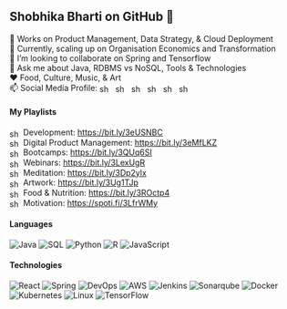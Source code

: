 ## Shobhika Bharti on GitHub :wave: 
🔭 Works on Product Management, Data Strategy, & Cloud Deployment  
🌱 Currently, scaling up on Organisation Economics and Transformation  
👯 I’m looking to collaborate on Spring and Tensorflow   
💬 Ask me about Java, RDBMS vs NoSQL, Tools & Technologies  
:hearts: Food, Culture, Music, & Art  
📫 Social Media Profile: 
<a href="https://twitter.com/shobhikabharti" target="blank"><img align="center" src="https://raw.githubusercontent.com/rahuldkjain/github-profile-readme-generator/master/src/images/icons/Social/twitter.svg" alt="shobhikabharti" height="15" width="20" /></a>&nbsp;
<a href="https://linkedin.com/in/shobhikabharti" target="blank"><img align="center" src="https://raw.githubusercontent.com/rahuldkjain/github-profile-readme-generator/master/src/images/icons/Social/linked-in-alt.svg" alt="shobhikabharti" height="15" width="20"  /></a>&nbsp;
<a href="https://instagram.com/shobhikabharti" target="blank"><img align="center" src="https://raw.githubusercontent.com/rahuldkjain/github-profile-readme-generator/master/src/images/icons/Social/instagram.svg" alt="shobhikabharti" height="15" width="20"  /></a>&nbsp;
<a href="https://facebook.com/shobhikabharti" target="blank"><img align="center" src="https://raw.githubusercontent.com/rahuldkjain/github-profile-readme-generator/master/src/images/icons/Social/facebook.svg" alt="shobhikabharti" height="15" width="20" /></a>&nbsp;
<a href="https://pinterest.com/shobhikabharti" target="blank"><img align="center" src="https://raw.githubusercontent.com/rahuldkjain/github-profile-readme-generator/master/src/images/icons/Social/pinterest.svg" alt="shobhikabharti" height="15" width="20" /></a>&nbsp;
<a href="https://open.spotify.com/user/shobhikabharti?si=f5e608006e1949cf" target="blank"><img align="center" src="https://raw.githubusercontent.com/rahuldkjain/github-profile-readme-generator/master/src/images/icons/Social/spotify.svg" alt="shobhikabharti" height="15" width="20" /></a>


#### My Playlists

<a><img align="center" src="https://raw.githubusercontent.com/rahuldkjain/github-profile-readme-generator/master/src/images/icons/Social/youtube.svg" alt="shobhikabharti" height="15" width="20" /></a> Development: https://bit.ly/3eUSNBC     
<a><img align="center" src="https://raw.githubusercontent.com/rahuldkjain/github-profile-readme-generator/master/src/images/icons/Social/youtube.svg" alt="shobhikabharti" height="15" width="20" /></a> Digital Product Management: https://bit.ly/3eMfLKZ  
<a><img align="center" src="https://raw.githubusercontent.com/rahuldkjain/github-profile-readme-generator/master/src/images/icons/Social/youtube.svg" alt="shobhikabharti" height="15" width="20" /></a> Bootcamps: https://bit.ly/3QUq6SI  
<a><img align="center" src="https://raw.githubusercontent.com/rahuldkjain/github-profile-readme-generator/master/src/images/icons/Social/youtube.svg" alt="shobhikabharti" height="15" width="20" /></a> Webinars: https://bit.ly/3LexUgR  
<a><img align="center" src="https://raw.githubusercontent.com/rahuldkjain/github-profile-readme-generator/master/src/images/icons/Social/youtube.svg" alt="shobhikabharti" height="15" width="20" /></a> Meditation: https://bit.ly/3Dp2ylx  
<a><img align="center" src="https://raw.githubusercontent.com/rahuldkjain/github-profile-readme-generator/master/src/images/icons/Social/youtube.svg" alt="shobhikabharti" height="15" width="20" /></a> Artwork: https://bit.ly/3Ug1TJp  
<a><img align="center" src="https://raw.githubusercontent.com/rahuldkjain/github-profile-readme-generator/master/src/images/icons/Social/youtube.svg" alt="shobhikabharti" height="15" width="20" /></a> Food & Nutrition: https://bit.ly/3ROctp4  
<a><img align="center" src="https://raw.githubusercontent.com/rahuldkjain/github-profile-readme-generator/master/src/images/icons/Social/spotify.svg" alt="shobhikabharti" height="15" width="20" /></a> Motivation: https://spoti.fi/3LfrWMy  

#### Languages

![Java](https://img.shields.io/badge/-Java-000?&logo=Java&logoColor=007396)
![SQL](https://img.shields.io/badge/-SQL-000?&logo=MySQL)
![Python](https://img.shields.io/badge/-Python-000?&logo=Python)
![R](https://img.shields.io/badge/-R-000?&logo=R)
![JavaScript](https://img.shields.io/badge/-JavaScript-000?&logo=JavaScript)

#### Technologies

![React](https://img.shields.io/badge/-React-000?&logo=React)
![Spring](https://img.shields.io/badge/-Spring-000?&logo=Spring)
![DevOps](https://img.shields.io/badge/-DevOps-000?&logo=atlassian)
![AWS](https://img.shields.io/badge/-AWS-000?&logo=Amazon-AWS&logoColor=F90)
![Jenkins](https://img.shields.io/badge/-Jenkins-000?&logo=Jenkins)
![Sonarqube](https://img.shields.io/badge/-Sonar-000?&logo=Sonarqube)
![Docker](https://img.shields.io/badge/-Docker-000?&logo=Docker)
![Kubernetes](https://img.shields.io/badge/-Kubernetes-000?&logo=Kubernetes)
![Linux](https://img.shields.io/badge/-Linux-000?&logo=Linux)
![TensorFlow](https://img.shields.io/badge/-TensorFlow-000?&logo=TensorFlow)

# 

